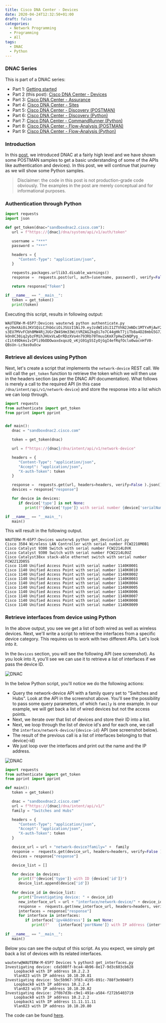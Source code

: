 ```yaml
---
title: Cisco DNA Center - Devices
date: 2020-04-24T12:32:50+01:00
draft: false
categories:
  - Network Programming
  - Programming
  - All
tags:
  - DNAC
  - Python
---
```


### DNAC Series

This is part of a DNAC series:

- Part 1: [Getting started](https://blog.wimwauters.com/networkprogrammability/2020-04-22_dnac_part1_gettingstarted/)
- Part 2 (this post): [Cisco DNA Center - Devices](https://blog.wimwauters.com/networkprogrammability/2020-04-24_dnac_part2_pythonrequests/)
- Part 3: [Cisco DNA Center - Assurance](https://blog.wimwauters.com/networkprogrammability/2020-04-25_dnac_part3_pythonrequests/)
- Part 4: [Cisco DNA Center - Sites](https://blog.wimwauters.com/networkprogrammability/2020-04-27_dnac_part4_pythonrequests/)
- Part 5: [Cisco DNA Center - Discovery (POSTMAN)](https://blog.wimwauters.com/networkprogrammability/2020-04-29_dnac_part5_postman_networkdiscovery/)
- Part 6: [Cisco DNA Center - Discovery (Python)](https://blog.wimwauters.com/networkprogrammability/2020-05-01_dnac_part6_pythonrequests/)
- Part 7: [Cisco DNA Center - CommandRunner (Python)](https://blog.wimwauters.com/networkprogrammability/2020-05-02_dnac_part7_pythonrequests/)
- Part 8: [Cisco DNA Center - Flow-Analysis (POSTMAN)](https://blog.wimwauters.com/networkprogrammability/2020-05-03_dnac_part8_postman_flowanalysis/)
- Part 9: [Cisco DNA Center - Flow-Analysis (Python)](https://blog.wimwauters.com/networkprogrammability/2020-05-04_dnac_part9_pythonrequests_flowanalysis/)
### Introduction

In this [post](https://blog.wimwauters.com/networkprogrammability/2020-04-22_dnac_gettingstarted/), we introduced DNAC at a fairly high level and we have shown some POSTMAN samples to get a basic understanding of some of the APIs like authentication and devices). In this post, we will continue that journey as we will show some  Python samples.

>Disclaimer: the code in this post is not production-grade code obviously.  The examples in the post are merely conceptual and for informational purposes.

### Authentication through Python

```python
import requests
import json

def get_token(dnac="sandboxdnac2.cisco.com"):  
   url = f"https://{dnac}/dna/system/api/v1/auth/token"

   username = "***"
   password = "***"

   headers = {
      "Content-Type": "application/json",
   }

   requests.packages.urllib3.disable_warnings()
   response =  requests.post(url, auth=(username, password), verify=False).json()

   return response["Token"]

if __name__ == "__main__":
   token = get_token()
   print(token)
```
Executing this script, results in following output:
```
WAUTERW-M-65P7:Devices wauterw$ python authenticate.py 
eyJ0eXAiOiJKV1QiLCJhbGciOiJSUzI1NiJ9.eyJzdWIiOiI1ZTVhN2JmNDc1MTYxMjAwY2M0YWUwNjQiLCJhdXRoU291cmNlIjoiaW50ZXJuYWwiLCJ0ZW5hbnROYW1lIjoiVE5UMCIsInJvbGVzIjpbIjVlNWE0MzI2NzUxNjEyMDBjYzRhYzk2MyJdLCJ0ZW5hbnRJZCI6IjVlNWE0MzI1NzUxNjEyMDBjYzRhYzk1YyIsImV4cCI6MTU4NzU0OTY0MywiaWF0IjoxNTg3NTQ2MDQzLCJqdGkiOiJjNDUyOTI3OS01ZTkwLTRhZmMtYjYxYS1hNzJiNWM0NmMzOTMiLCJ1c2VybmFtZSI6ImRldm5ldHVzZXIifQ.Kq6LM60eRXg2ubmiXjh8Vy5fmLN3M1VkmTj0CLLMYYvU6G8-s3EU7MVvFCbh8MW4RjJUGrZW4SHm33WitVRZAG2kqOi7o7C44gHkT7jiTb8a4D28mbG5G7JXRPTi6_77wK6l09plualxLYmT3jYGTaRvhpIHqg_q7Y8e2GYUsjOROkqW7mz8NrvHvVuK1nGQ1JrP-kOn0C30iq2ybzFMihJHUxVLwDrRDzXVo4n793Rb70Tmuu1KmX7pHwZxNQPyg_-cIit49Dkms1vIPli9bODOwaxdxqozQ_vKjG91g5SIyOjGgI4efRqfOclo0wacnHfV0-QBsUn-Lc9as0uOcw
```

### Retrieve all devices using Python

Next, let's create a script that implements the `network-device` REST call. We will call the `get_token` function to retrieve the token which we will then use in the headers section (as per the DNAC API documentation). What follows is merely a call to the required API (in this case `/dna/intent/api/v1/network-device`) and store the response into a list which we can loop through.

```python
import requests
from authenticate import get_token
from pprint import pprint


def main():
   dnac = "sandboxdnac2.cisco.com"

   token = get_token(dnac)

   url = f"https://{dnac}/dna/intent/api/v1/network-device"

   headers = {
      "Content-Type": "application/json",
      "Accept": "application/json",
      "X-auth-Token": token 
   }

   response =  requests.get(url, headers=headers, verify=False ).json()
   devices = response["response"]

   for device in devices:
      if device['type'] is not None:
         print(f"{device['type']} with serial number {device['serialNumber']}")

if __name__ == "__main__":
   main()
```
This will result in the following output.
```
WAUTERW-M-65P7:Devices wauterw$ python get_devicelist.py 
Cisco 3504 Wireless LAN Controller with serial number FCW2218M0B1
Cisco Catalyst 9300 Switch with serial number FCW2214L0VK
Cisco Catalyst 9300 Switch with serial number FCW2214L0UZ
Cisco Catalyst38xx stack-able ethernet switch with serial number FCW2212D05S
Cisco 1140 Unified Access Point with serial number 1140K0001
Cisco 1140 Unified Access Point with serial number 1140K0010
Cisco 1140 Unified Access Point with serial number 1140K0002
Cisco 1140 Unified Access Point with serial number 1140K0003
Cisco 1140 Unified Access Point with serial number 1140K0004
Cisco 1140 Unified Access Point with serial number 1140K0005
Cisco 1140 Unified Access Point with serial number 1140K0006
Cisco 1140 Unified Access Point with serial number 1140K0007
Cisco 1140 Unified Access Point with serial number 1140K0008
Cisco 1140 Unified Access Point with serial number 1140K0009
```

### Retrieve interfaces from device using Python

In the above output, you see we get a list of both wired as well as wireless devices. Next, we'll write a script to retrieve the interfaces from a specific device category. This requires us to work with two different APIs. Let's look into it.

In the `Devices` section, you will see the following API (see screenshot). As you look into it, you'll see we can use it to retrieve a list of interfaces if we pass the device ID.

![DNAC](/images/2020-04-24-1.png)

In the below Python script, you'll notice we do the following actions:

- Query the network-device API with a family query set to "Switches and Hubs". Look at the API in the screenshot above. You'll see the possibility to pass some query parameters, of which `family` is one example. In our example, we will get back a list of wired devices but not the access points. 
- Next, we iterate over that list of devices and store their ID into a list.
- Next, we loop through the list of device id's and for each one, we call the `interface/network-device/{device-id}` API (see screenshot below).
- The result of the previous call is a list of interfaces belonging to that device(-id)
- We just loop over the interfaces and print out the name and the IP address.

![DNAC](/images/2020-04-24-2.png)

```python
import requests
from authenticate import get_token
from pprint import pprint

def main():
   token = get_token()

   dnac = "sandboxdnac2.cisco.com"
   url = f"https://{dnac}/dna/intent/api/v1/"
   family = "Switches and Hubs"

   headers = {
      "Content-Type": "application/json",
      "Accept": "application/json",
      "X-auth-Token": token 
   }

   device_url = url + "network-device?family=" +  family
   response =  requests.get(device_url, headers=headers, verify=False ).json()
   devices = response["response"]

   device_list = []

   for device in devices:
      print(f"{device['type']} with ID {device['id']}")
      device_list.append(device['id'])
 
   for device_id in device_list:
      print("Investigating device: " + device_id)
      new_interface_url = url + "interface/network-device/" + device_id
      response =  requests.get(new_interface_url, headers=headers, verify=False ).json()
      interfaces = response["response"]
      for interface in interfaces:
         if interface['ipv4Address'] is not None:
            print(f"    {interface['portName']} with IP address {interface['ipv4Address']}")
      
if __name__ == "__main__":
   main() 
```
Below you can see the output of this script. As you expect, we simply get back a list of devices with its related interfaces.

```
wauterw@WAUTERW-M-65P7 Devices % python3 get_interfaces.py
Investigating device: cda508ff-bca4-4b96-8e17-9d3c603cb628
    Loopback0 with IP address 10.2.2.3
    Vlan823 with IP address 10.10.20.81
Investigating device: 5bc5b967-3f83-4195-891c-788f3e9048f3
    Loopback0 with IP address 10.2.2.4
    Vlan823 with IP address 10.10.20.82
Investigating device: 2f0b7d3b-c9e1-491e-a584-f272b5403719
    Loopback0 with IP address 10.2.2.2
    Loopback1 with IP address 11.11.11.11
    Vlan823 with IP address 10.10.20.80
```

The code can be found [here](https://github.com/wiwa1978/blog-hugo-netlify-code/tree/master/DNAC_PythonRequests/Devices).